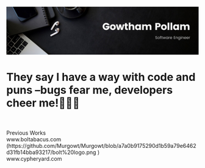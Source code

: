 ![Gowtham Pollam](https://github.com/Murgowt/Murgowt/blob/387409fb4ff29ec534f8d60f4aacaee9d7cdb125/Gowtham.jpeg)
<p align="center">
<h1>They say I have a way with code and puns –bugs fear me, developers cheer me!🐞👨‍💻</h1>
<br><br>
Previous Works
<br>
www.boltabacus.com (https://github.com/Murgowt/Murgowt/blob/a7a0b9175290d1b59a79e6462d31fb14bba93217/bolt%20logo.png
)
<br>
www.cypheryard.com
<br>
</p>
